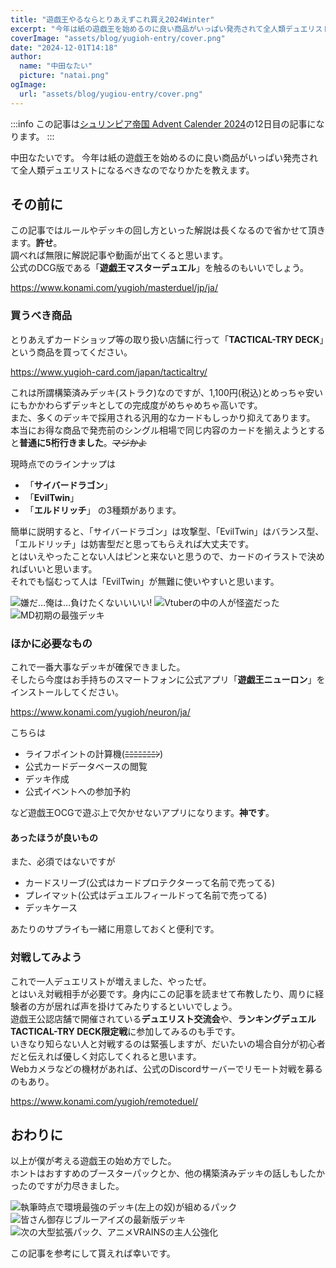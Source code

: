 ```yaml
---
title: "遊戯王やるならとりあえずこれ買え2024Winter"
excerpt: "今年は紙の遊戯王を始めるのに良い商品がいっぱい発売されて全人類デュエリストになるべきなのでなりかたを教えます。"
coverImage: "assets/blog/yugioh-entry/cover.png"
date: "2024-12-01T14:18"
author:
  name: "中田なたい"
  picture: "natai.png"
ogImage:
  url: "assets/blog/yugiou-entry/cover.png"
---
```


:::info
この記事は[シュリンピア帝国 Advent Calender 2024](https://adventar.org/calendars/10093)の12日目の記事になります。
:::

中田なたいです。
今年は紙の遊戯王を始めるのに良い商品がいっぱい発売されて全人類デュエリストになるべきなのでなりかたを教えます。

## その前に
この記事ではルールやデッキの回し方といった解説は長くなるので省かせて頂きます。**許せ**。  
調べれば無限に解説記事や動画が出てくると思います。  
公式のDCG版である「**遊戯王マスターデュエル**」を触るのもいいでしょう。

https://www.konami.com/yugioh/masterduel/jp/ja/

### 買うべき商品

とりあえずカードショップ等の取り扱い店舗に行って「**TACTICAL-TRY DECK**」という商品を買ってください。  

https://www.yugioh-card.com/japan/tacticaltry/

これは所謂構築済みデッキ(ストラク)なのですが、1,100円(税込)とめっちゃ安いにもかかわらずデッキとしての完成度がめちゃめちゃ高いです。  
また、多くのデッキで採用される汎用的なカードもしっかり抑えてあります。
本当にお得な商品で発売前のシングル相場で同じ内容のカードを揃えようとすると**普通に5桁行きました**。~~マジかよ~~

現時点でのラインナップは
- 「**サイバードラゴン**」
- 「**EvilTwin**」
- 「**エルドリッチ**」
の3種類があります。  

簡単に説明すると、「サイバードラゴン」は攻撃型、「EvilTwin」はバランス型、「エルドリッチ」は妨害型だと思ってもらえれば大丈夫です。  
とはいえやったことない人はピンと来ないと思うので、カードのイラストで決めればいいと思います。  
それでも悩むって人は「EvilTwin」が無難に使いやすいと思います。  

![嫌だ…俺は…負けたくないいいい!](https://www.yugioh-card.com/japan/tacticaltry/images/deck-a.png)
![Vtuberの中の人が怪盗だった](https://www.yugioh-card.com/japan/tacticaltry/images/deck-b.png)
![MD初期の最強デッキ](https://www.yugioh-card.com/japan/tacticaltry/images/deck-c.png)

### ほかに必要なもの

これで一番大事なデッキが確保できました。  
そしたら今度はお手持ちのスマートフォンに公式アプリ「**遊戯王ニューロン**」をインストールしてください。  

https://www.konami.com/yugioh/neuron/ja/

こちらは
- ライフポイントの計算機(~~ﾆﾆﾆﾆﾆﾆﾆﾝ~~) 
- 公式カードデータベースの閲覧
- デッキ作成
- 公式イベントへの参加予約

など遊戯王OCGで遊ぶ上で欠かせないアプリになります。**神です**。

#### あったほうが良いもの

また、必須ではないですが

- カードスリーブ(公式はカードプロテクターって名前で売ってる)
- プレイマット(公式はデュエルフィールドって名前で売ってる)
- デッキケース

あたりのサプライも一緒に用意しておくと便利です。


### 対戦してみよう

これで一人デュエリストが増えました、やったぜ。  
とはいえ対戦相手が必要です。身内にこの記事を読ませて布教したり、周りに経験者の方が居れば声を掛けてみたりするといいでしょう。  
遊戯王公認店舗で開催されている**デュエリスト交流会**や、**ランキングデュエル TACTICAL-TRY DECK限定戦**に参加してみるのも手です。  
いきなり知らない人と対戦するのは緊張しますが、だいたいの場合自分が初心者だと伝えれば優しく対応してくれると思います。  
Webカメラなどの機材があれば、公式のDiscordサーバーでリモート対戦を募るのもあり。

https://www.konami.com/yugioh/remoteduel/


## おわりに

以上が僕が考える遊戯王の始め方でした。  
ホントはおすすめのブースターパックとか、他の構築済みデッキの話しもしたかったのですが力尽きました。

![執筆時点で環境最強のデッキ\(左上の奴\)が組めるパック](https://www.yugioh-card.com/japan/products/package/cg1977-pack.png)
![皆さん御存じブルーアイズの最新版デッキ](https://www.yugioh-card.com/japan/products/package/cg1978.png)
![次の大型拡張パック、アニメVRAINSの主人公強化](https://www.yugioh-card.com/japan/products/package/cg2002-pack.png)


この記事を参考にして貰えれば幸いです。
